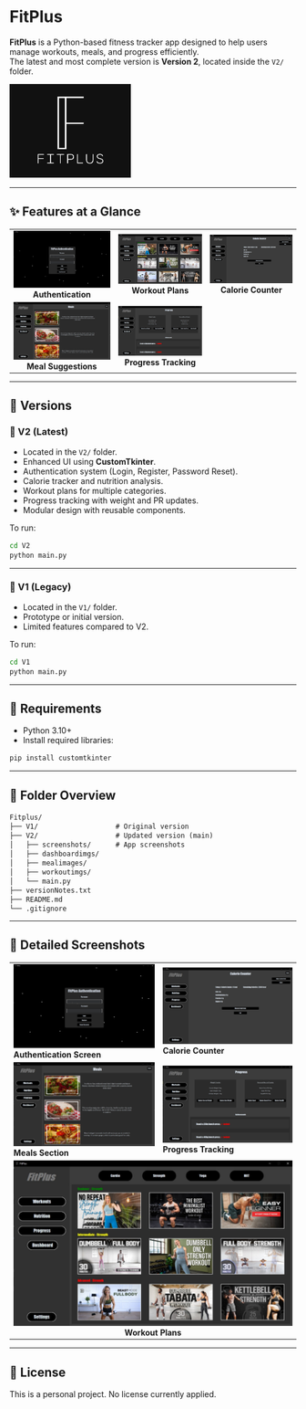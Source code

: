 # FitPlus

**FitPlus** is a Python-based fitness tracker app designed to help users manage workouts, meals, and progress efficiently.  
The latest and most complete version is **Version 2**, located inside the `V2/` folder.

![FitPlus Icon](V2/fitplus.png)

---

## ✨ Features at a Glance

<table>
<tr>
<td align="center"><img src="V2/screenshots/authentication.jpg" width="250"><br><b>Authentication</b></td>
<td align="center"><img src="V2/screenshots/workouts.jpg" width="250"><br><b>Workout Plans</b></td>
<td align="center"><img src="V2/screenshots/caloriecounter.jpg" width="250"><br><b>Calorie Counter</b></td>
</tr>
<tr>
<td align="center"><img src="V2/screenshots/meals.jpg" width="250"><br><b>Meal Suggestions</b></td>
<td align="center"><img src="V2/screenshots/progress.jpg" width="250"><br><b>Progress Tracking</b></td>
<td></td>
</tr>
</table>

---

## 📌 Versions

### 🔹 V2 (Latest)
- Located in the `V2/` folder.
- Enhanced UI using **CustomTkinter**.
- Authentication system (Login, Register, Password Reset).
- Calorie tracker and nutrition analysis.
- Workout plans for multiple categories.
- Progress tracking with weight and PR updates.
- Modular design with reusable components.

To run:

```bash
cd V2
python main.py
```

---

### 🔸 V1 (Legacy)
- Located in the `V1/` folder.
- Prototype or initial version.
- Limited features compared to V2.

To run:

```bash
cd V1
python main.py
```

---

## 🔧 Requirements

- Python 3.10+
- Install required libraries:

```bash
pip install customtkinter
```

---

## 📁 Folder Overview

```
Fitplus/
├── V1/                   # Original version
├── V2/                   # Updated version (main)
│   ├── screenshots/      # App screenshots
│   ├── dashboardimgs/
│   ├── mealimages/
│   ├── workoutimgs/
│   └── main.py
├── versionNotes.txt
├── README.md
└── .gitignore
```

---

## 📸 Detailed Screenshots

<table>
<tr>
<td><img src="V2/screenshots/authentication.jpg" width="400"><br><b>Authentication Screen</b></td>
<td><img src="V2/screenshots/caloriecounter.jpg" width="400"><br><b>Calorie Counter</b></td>
</tr>
<tr>
<td><img src="V2/screenshots/meals.jpg" width="400"><br><b>Meals Section</b></td>
<td><img src="V2/screenshots/progress.jpg" width="400"><br><b>Progress Tracking</b></td>
</tr>
<tr>
<td colspan="2" align="center"><img src="V2/screenshots/workouts.jpg" width="500"><br><b>Workout Plans</b></td>
</tr>
</table>

---

## 📃 License

This is a personal project. No license currently applied.
